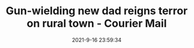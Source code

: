 ---
"title": "Gun-wielding new dad reigns terror on rural town - Courier Mail"
"date": "2021-9-16 23:59:34"
"feed_name": "GOOGLENEWSMINING"
"feed_website": "https://news.google.com/search?q=mining%2Bincident&hl=en-US&gl=US&ceid=US:en"
"feed_rss": "https://news.google.com/rss/search?q=mining%2Bincident&hl=en-US&gl=US&ceid=US:en"
"link": "https://www.couriermail.com.au/news/queensland/whitsunday/police-courts/bradley-thomas-phillips-convicted-of-using-stolen-gun-to-scare-collinsville-family/news-story/692de1f96738574204775a5665a57058"
"file": "_posts/2021-1-1-333152fe10d39337ccc6992b06686a610373ac49.md"
"accident": "0"
"drilling": "0"
"dead": "0"
"injured": "0"
---